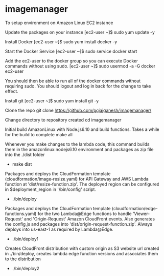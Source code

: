 # imagemanager

To setup environment on Amazon Linux EC2 instance

Update the packages on your instance
[ec2-user ~]$ sudo yum update -y

Install Docker
[ec2-user ~]$ sudo yum install docker -y

Start the Docker Service
[ec2-user ~]$ sudo service docker start

Add the ec2-user to the docker group so you can execute Docker commands without using sudo.
[ec2-user ~]$ sudo usermod -a -G docker ec2-user

You should then be able to run all of the docker commands without requiring sudo. You should logout and log  in back for the change to take effect.

Install git
[ec2-user ~]$ sudo yum install git -y

Clone the repo
git clone https://github.com/pgjaiganesh/imagemanager/

Change directory to repository created
cd imagemanager

Initial build AmazonLinux with Node.js6.10 and build functions.
Takes a while for the build to complete
make all

Whenever you make changes to the lambda code, this command builds them in the amazonlinux:nodejs6.10
environment and packages as zip file into the ./dist folder
- make dist

Packages and deploys the CloudFormation template (cloudformation/image-resize.yaml) for API Gateway and AWS Lambda function at 'dist/resize-function.zip'. The deployed region can be configured in $deployment_region in '/bin/config' script.
- ./bin/deploy

Packages and deploys the CloudFormation template (cloudformation/edge-functions.yaml) for the two Lambda@Edge functions to handle 'Viewer-Request' and 'Origin-Request' Amazon CloudFront events. Also generates the config.js and packages into 'dist/origin-request-function.zip'. Always deploys into us-east-1 as required by Lambda@Edge.
- ./bin/deploy1

Creates CloudFront distribution with custom origin as S3 website url created in ./bin/deploy,
creates lambda edge function versions and associates them to the distribution
- ./bin/deploy2
